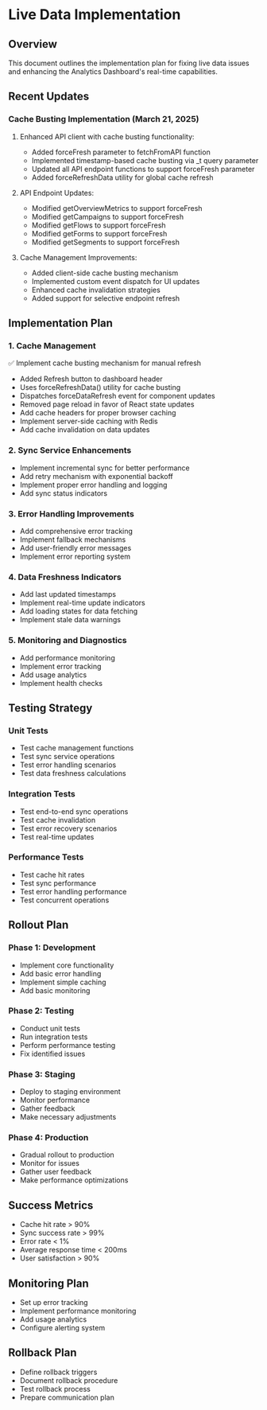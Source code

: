 # Live Data Implementation

## Overview
This document outlines the implementation plan for fixing live data issues and enhancing the Analytics Dashboard's real-time capabilities.

## Recent Updates

### Cache Busting Implementation (March 21, 2025)
1. Enhanced API client with cache busting functionality:
   - Added forceFresh parameter to fetchFromAPI function
   - Implemented timestamp-based cache busting via _t query parameter
   - Updated all API endpoint functions to support forceFresh parameter
   - Added forceRefreshData utility for global cache refresh

2. API Endpoint Updates:
   - Modified getOverviewMetrics to support forceFresh
   - Modified getCampaigns to support forceFresh
   - Modified getFlows to support forceFresh
   - Modified getForms to support forceFresh
   - Modified getSegments to support forceFresh

3. Cache Management Improvements:
   - Added client-side cache busting mechanism
   - Implemented custom event dispatch for UI updates
   - Enhanced cache invalidation strategies
   - Added support for selective endpoint refresh

## Implementation Plan

### 1. Cache Management
✅ Implement cache busting mechanism for manual refresh
  - Added Refresh button to dashboard header
  - Uses forceRefreshData() utility for cache busting
  - Dispatches forceDataRefresh event for component updates
  - Removed page reload in favor of React state updates
- Add cache headers for proper browser caching
- Implement server-side caching with Redis
- Add cache invalidation on data updates

### 2. Sync Service Enhancements
- Implement incremental sync for better performance
- Add retry mechanism with exponential backoff
- Implement proper error handling and logging
- Add sync status indicators

### 3. Error Handling Improvements
- Add comprehensive error tracking
- Implement fallback mechanisms
- Add user-friendly error messages
- Implement error reporting system

### 4. Data Freshness Indicators
- Add last updated timestamps
- Implement real-time update indicators
- Add loading states for data fetching
- Implement stale data warnings

### 5. Monitoring and Diagnostics
- Add performance monitoring
- Implement error tracking
- Add usage analytics
- Implement health checks

## Testing Strategy

### Unit Tests
- Test cache management functions
- Test sync service operations
- Test error handling scenarios
- Test data freshness calculations

### Integration Tests
- Test end-to-end sync operations
- Test cache invalidation
- Test error recovery scenarios
- Test real-time updates

### Performance Tests
- Test cache hit rates
- Test sync performance
- Test error handling performance
- Test concurrent operations

## Rollout Plan

### Phase 1: Development
- Implement core functionality
- Add basic error handling
- Implement simple caching
- Add basic monitoring

### Phase 2: Testing
- Conduct unit tests
- Run integration tests
- Perform performance testing
- Fix identified issues

### Phase 3: Staging
- Deploy to staging environment
- Monitor performance
- Gather feedback
- Make necessary adjustments

### Phase 4: Production
- Gradual rollout to production
- Monitor for issues
- Gather user feedback
- Make performance optimizations

## Success Metrics
- Cache hit rate > 90%
- Sync success rate > 99%
- Error rate < 1%
- Average response time < 200ms
- User satisfaction > 90%

## Monitoring Plan
- Set up error tracking
- Implement performance monitoring
- Add usage analytics
- Configure alerting system

## Rollback Plan
- Define rollback triggers
- Document rollback procedure
- Test rollback process
- Prepare communication plan
